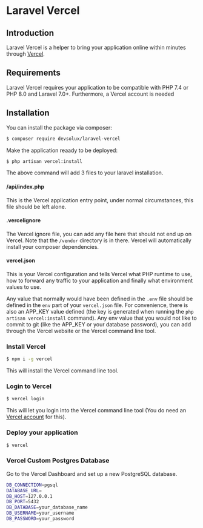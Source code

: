 # Laravel Vercel

## Introduction
Laravel Vercel is a helper to bring your application online within minutes through [Vercel](https://vercel.com).   

## Requirements

Laravel Vercel requires your application to be compatible with PHP 7.4 or PHP 8.0 and Laravel 7.0+. Furthermore, a Vercel account is needed 

## Installation

You can install the package via composer:

```bash
$ composer require devsolux/laravel-vercel
```

Make the application reaady to be deployed:

```bash
$ php artisan vercel:install
```

The above command will add 3 files to your laravel installation.

#### /api/index.php

This is the Vercel application entry point, under normal circumstances, this file should be left alone.

#### .vercelignore

The Vercel ignore file, you can add any file here that should not end up on Vercel. Note that the `/vendor`
directory is in there. Vercel will automatically install your composer dependencies.

#### vercel.json

This is your Vercel configuration and tells Vercel what PHP runtime to use, how to forward any traffic to your
application and finally what environment values to use.

Any value that normally would have been defined in the `.env` file should be defined in the `env` part of your
`vercel.json` file. For convenience, there is also an APP_KEY value defined (the key is generated when running the
`php artisan vercel:install` command).
Any env value that you would not like to commit to git (like the APP_KEY or your database password), you can add through
the Vercel website or the Vercel command line tool.


### Install Vercel

```bash
$ npm i -g vercel
```

This will install the Vercel command line tool.

### Login to Vercel

```bash
$ vercel login
```

This will let you login into the Vercel command line tool (You do need an [Vercel account](https://vercel.com/signup)
for this).

### Deploy your application

```bash
$ vercel
```

### Vercel Custom Postgres Database
Go to the Vercel Dashboard and set up a new PostgreSQL database.

```bash
DB_CONNECTION=pgsql
DATABASE_URL=
DB_HOST=127.0.0.1
DB_PORT=5432
DB_DATABASE=your_database_name
DB_USERNAME=your_username
DB_PASSWORD=your_password
```
